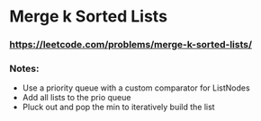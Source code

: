 # Merge k Sorted Lists

### https://leetcode.com/problems/merge-k-sorted-lists/

### Notes:

* Use a priority queue with a custom comparator for ListNodes
* Add all lists to the prio queue
* Pluck out and pop the min to iteratively build the list